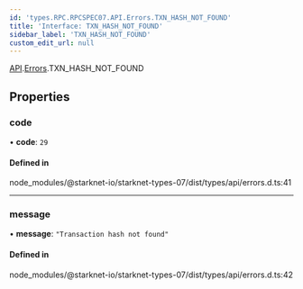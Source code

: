 ```yaml
---
id: 'types.RPC.RPCSPEC07.API.Errors.TXN_HASH_NOT_FOUND'
title: 'Interface: TXN_HASH_NOT_FOUND'
sidebar_label: 'TXN_HASH_NOT_FOUND'
custom_edit_url: null
---
```


[API](../namespaces/types.RPC.RPCSPEC07.API.md).[Errors](../namespaces/types.RPC.RPCSPEC07.API.Errors.md).TXN_HASH_NOT_FOUND

## Properties

### code

• **code**: `29`

#### Defined in

node_modules/@starknet-io/starknet-types-07/dist/types/api/errors.d.ts:41

---

### message

• **message**: `"Transaction hash not found"`

#### Defined in

node_modules/@starknet-io/starknet-types-07/dist/types/api/errors.d.ts:42
